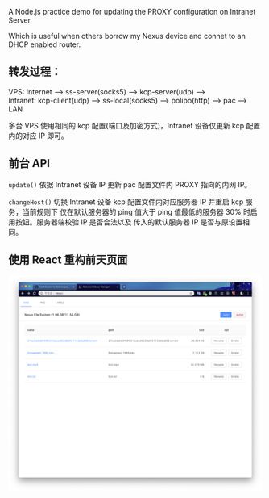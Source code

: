 A Node.js practice demo for updating the PROXY configuration on Intranet Server.

Which is useful when others borrow my Nexus device and connet to an DHCP enabled router.

## 转发过程：

VPS: Internet --> ss-server(socks5) --> kcp-server(udp) -->  
Intranet: kcp-client(udp) --> ss-local(socks5) --> polipo(http) --> pac --> LAN

多台 VPS 使用相同的 kcp 配置(端口及加密方式)，Intranet 设备仅更新 kcp 配置内的对应 IP 即可。

## 前台 API

`update()` 依据 Intranet 设备 IP 更新 pac 配置文件内 PROXY 指向的内网 IP。

`changeHost()` 切换 Intranet 设备 kcp 配置文件内对应服务器 IP 并重启 kcp 服务，当前规则下
仅在默认服务器的 ping 值大于 ping 值最低的服务器 30% 时启用按钮。服务器端校验 IP 是否合法以及
传入的默认服务器 IP 是否与原设置相同。

## 使用 React 重构前天页面

![screenshot](./screenshot.png)
